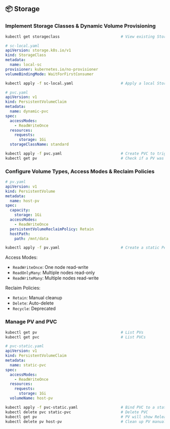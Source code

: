 ## 📦 Storage

### Implement Storage Classes & Dynamic Volume Provisioning

```bash
kubectl get storageclass                           # View existing StorageClasses
```

```yaml
# sc-local.yaml
apiVersion: storage.k8s.io/v1
kind: StorageClass
metadata:
  name: local-sc
provisioner: kubernetes.io/no-provisioner
volumeBindingMode: WaitForFirstConsumer
```

```bash
kubectl apply -f sc-local.yaml                     # Apply a local StorageClass
```

```yaml
# pvc.yaml
apiVersion: v1
kind: PersistentVolumeClaim
metadata:
  name: dynamic-pvc
spec:
  accessModes:
    - ReadWriteOnce
  resources:
    requests:
      storage: 1Gi
  storageClassName: standard
```

```bash
kubectl apply -f pvc.yaml                          # Create PVC to trigger dynamic provisioning
kubectl get pv                                     # Check if a PV was created
```

### Configure Volume Types, Access Modes & Reclaim Policies

```yaml
# pv.yaml
apiVersion: v1
kind: PersistentVolume
metadata:
  name: host-pv
spec:
  capacity:
    storage: 1Gi
  accessModes:
    - ReadWriteOnce
  persistentVolumeReclaimPolicy: Retain
  hostPath:
    path: /mnt/data
```

```bash
kubectl apply -f pv.yaml                           # Create a static PersistentVolume
```

Access Modes:

* `ReadWriteOnce`: One node read-write
* `ReadOnlyMany`: Multiple nodes read-only
* `ReadWriteMany`: Multiple nodes read-write

Reclaim Policies:

* `Retain`: Manual cleanup
* `Delete`: Auto-delete
* `Recycle`: Deprecated

### Manage PV and PVC

```bash
kubectl get pv                                     # List PVs
kubectl get pvc                                    # List PVCs
```

```yaml
# pvc-static.yaml
apiVersion: v1
kind: PersistentVolumeClaim
metadata:
  name: static-pvc
spec:
  accessModes:
    - ReadWriteOnce
  resources:
    requests:
      storage: 1Gi
  volumeName: host-pv
```

```bash
kubectl apply -f pvc-static.yaml                   # Bind PVC to a static PV
kubectl delete pvc static-pvc                      # Delete PVC
kubectl get pv                                     # PV will show Released status
kubectl delete pv host-pv                          # Clean up PV manually
```
